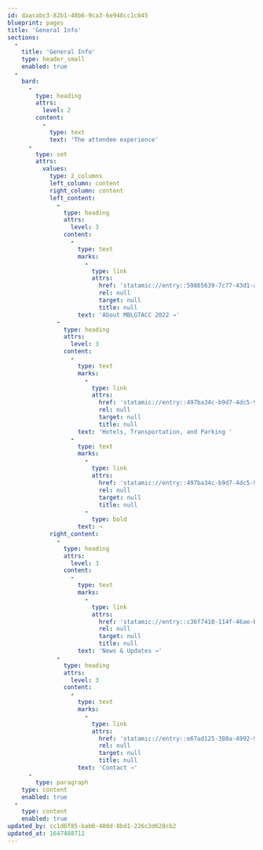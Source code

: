 ```yaml
---
id: daacabc3-82b1-48b6-9ca3-6e948cc1c645
blueprint: pages
title: 'General Info'
sections:
  -
    title: 'General Info'
    type: header_small
    enabled: true
  -
    bard:
      -
        type: heading
        attrs:
          level: 2
        content:
          -
            type: text
            text: 'The attendee experience'
      -
        type: set
        attrs:
          values:
            type: 2_columns
            left_column: content
            right_column: content
            left_content:
              -
                type: heading
                attrs:
                  level: 3
                content:
                  -
                    type: text
                    marks:
                      -
                        type: link
                        attrs:
                          href: 'statamic://entry::59865639-7c77-43d1-a56c-333bc38efccc'
                          rel: null
                          target: null
                          title: null
                    text: 'About MBLGTACC 2022 →'
              -
                type: heading
                attrs:
                  level: 3
                content:
                  -
                    type: text
                    marks:
                      -
                        type: link
                        attrs:
                          href: 'statamic://entry::497ba34c-b9d7-4dc5-97c1-c79e0a211d45'
                          rel: null
                          target: null
                          title: null
                    text: 'Hotels, Transportation, and Parking '
                  -
                    type: text
                    marks:
                      -
                        type: link
                        attrs:
                          href: 'statamic://entry::497ba34c-b9d7-4dc5-97c1-c79e0a211d45'
                          rel: null
                          target: null
                          title: null
                      -
                        type: bold
                    text: →
            right_content:
              -
                type: heading
                attrs:
                  level: 3
                content:
                  -
                    type: text
                    marks:
                      -
                        type: link
                        attrs:
                          href: 'statamic://entry::c36f7410-114f-46ae-bdde-8ac59f66d1da'
                          rel: null
                          target: null
                          title: null
                    text: 'News & Updates →'
              -
                type: heading
                attrs:
                  level: 3
                content:
                  -
                    type: text
                    marks:
                      -
                        type: link
                        attrs:
                          href: 'statamic://entry::e67ad125-380a-4992-9e32-9af4bb9e3853'
                          rel: null
                          target: null
                          title: null
                    text: 'Contact →'
      -
        type: paragraph
    type: content
    enabled: true
  -
    type: content
    enabled: true
updated_by: cc1d6f85-bab6-480d-8bd1-226c3d628cb2
updated_at: 1647488711
---
```

